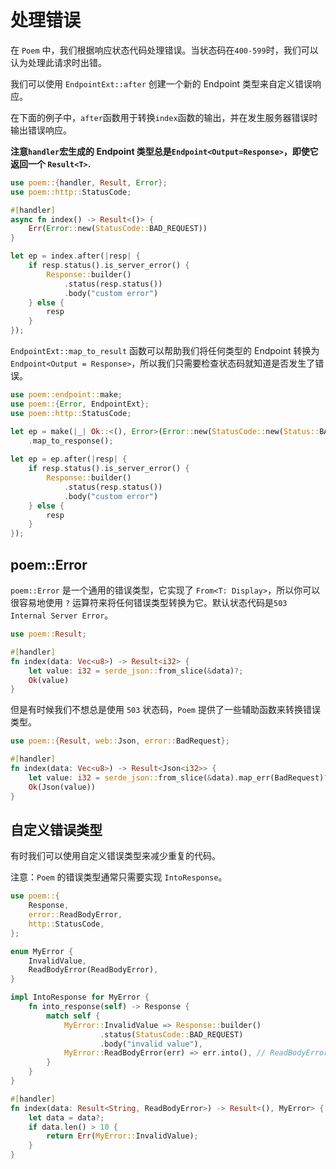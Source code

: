 # 处理错误

在 `Poem` 中，我们根据响应状态代码处理错误。当状态码在`400-599`时，我们可以认为处理此请求时出错。

我们可以使用 `EndpointExt::after` 创建一个新的 Endpoint 类型来自定义错误响应。

在下面的例子中，`after`函数用于转换`index`函数的输出，并在发生服务器错误时输出错误响应。

**注意`handler`宏生成的 Endpoint 类型总是`Endpoint<Output=Response>`，即使它返回一个 `Result<T>`.**

```rust
use poem::{handler, Result, Error};
use poem::http::StatusCode;

#[handler]
async fn index() -> Result<()> {
    Err(Error::new(StatusCode::BAD_REQUEST))
}

let ep = index.after(|resp| {
    if resp.status().is_server_error() {
        Response::builder()
            .status(resp.status())
            .body("custom error")
    } else {
        resp
    }
});
```

`EndpointExt::map_to_result` 函数可以帮助我们将任何类型的 Endpoint 转换为 `Endpoint<Output = Response>`，所以我们只需要检查状态码就知道是否发生了错误。

```rust
use poem::endpoint::make;
use poem::{Error, EndpointExt};
use poem::http::StatusCode;

let ep = make(|_| Ok::<(), Error>(Error::new(StatusCode::new(Status::BAD_REQUEST))))
    .map_to_response();
    
let ep = ep.after(|resp| {
    if resp.status().is_server_error() {
        Response::builder()
            .status(resp.status())
            .body("custom error")
    } else {
        resp
    }
});
```

## poem::Error

`poem::Error` 是一个通用的错误类型，它实现了 `From<T: Display>`，所以你可以很容易地使用 `?` 运算符来将任何错误类型转换为它。默认状态代码是`503 Internal Server Error`。 

```rust
use poem::Result;

#[handler]
fn index(data: Vec<u8>) -> Result<i32> {
    let value: i32 = serde_json::from_slice(&data)?;
    Ok(value)
}
```

但是有时候我们不想总是使用 `503` 状态码，`Poem` 提供了一些辅助函数来转换错误类型。

```rust
use poem::{Result, web::Json, error::BadRequest};

#[handler]
fn index(data: Vec<u8>) -> Result<Json<i32>> {
    let value: i32 = serde_json::from_slice(&data).map_err(BadRequest)?;
    Ok(Json(value))
}
```

## 自定义错误类型

有时我们可以使用自定义错误类型来减少重复的代码。

注意：`Poem` 的错误类型通常只需要实现 `IntoResponse`。

```rust
use poem::{
    Response,
    error::ReadBodyError,
    http::StatusCode,
};

enum MyError {
    InvalidValue,
    ReadBodyError(ReadBodyError),
}

impl IntoResponse for MyError {
    fn into_response(self) -> Response {
        match self {
            MyError::InvalidValue => Response::builder()
                    .status(StatusCode::BAD_REQUEST)
                    .body("invalid value"),
            MyError::ReadBodyError(err) => err.into(), // ReadBodyError 已经实现了 `IntoResponse`.
        }
    }
}

#[handler]
fn index(data: Result<String, ReadBodyError>) -> Result<(), MyError> {
    let data = data?;
    if data.len() > 10 {
        return Err(MyError::InvalidValue);
    }
}
```

